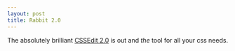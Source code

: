 ```yaml
---
layout: post
title: Rabbit 2.0
---
```

The absolutely brilliant [CSSEdit 2.0][1] is out and *the* tool for all your css needs.

[1]:http://macrabbit.com/cssedit